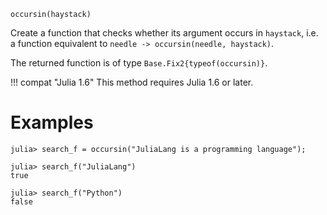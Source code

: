 ```
occursin(haystack)
```

Create a function that checks whether its argument occurs in `haystack`, i.e. a function equivalent to `needle -> occursin(needle, haystack)`.

The returned function is of type `Base.Fix2{typeof(occursin)}`.

!!! compat "Julia 1.6"
    This method requires Julia 1.6 or later.


# Examples

```jldoctest
julia> search_f = occursin("JuliaLang is a programming language");

julia> search_f("JuliaLang")
true

julia> search_f("Python")
false
```
